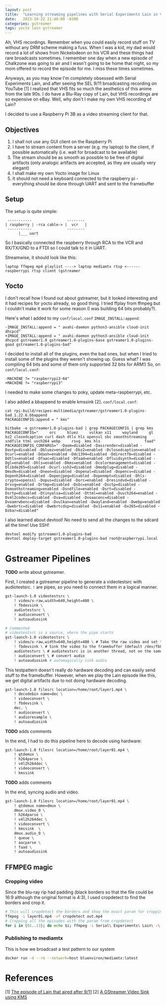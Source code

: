 ```yaml
---
layout: post
title:  "Learning streaming pipelines with Serial Experiments Lain in VHS"
date:   2023-10-22 21:46:00 -0300
categories: gstreamer
tags: yocto lain gstreamer
---
```


Ah, VHS recordings. Remember when you could easily record stuff on TV without any DRM scheme making a fuss.
When I was a kid, my dad would record a lot of shows from Nickelodeon on his VCR and these things had rare broadcasts sometimes.
I remember one day when a new episode of Chalkzone was going to air and I wasn't going to be home that night, so my mom 
offered to record the episode for me. I miss these times sometimes. 

Anyways, as you may know I'm completely obsessed with Serial Experiments Lain, and after seeing the SEL 9/11 broadcasting 
recording on YouTube [1] I realized that VHS fits so much the aesthetics of this anime from the late 90s. I do have a Blu-Ray 
copy of Lain, but VHS recordings are so expensive on eBay. Well, why don't I make my own VHS recording of Lain?

I decided to use a Raspberry Pi 3B as a video streaming client for that. 

## Objectives 

1. I shall not use any GUI client on the Raspberry Pi 
2. I have to stream content from a server (e.g. my laptop) to the client, if possible automatically (i.e. wait for broadcast to be available) 
3. The stream should be as smooth as possible to be free of digital artifacts (only analogic artifacts are accepted, as they are usually very elegant) 
4. I shall make my own Yocto image for Linux
5. It should not need a keyboard connected to the raspberry pi - everything should be done through UART and sent to the framebuffer

## Setup

The setup is quite simple: 

```
 -----------                --------
| raspberry | -rca cable-> |  vcr   |
 -----------                --------
      |___ uart
```

So I basically connected the raspberry through RCA to the VCR and RX/TX/GND to a FTDI so I could talk to it in UART. 

Streamwise, it should look like this: 

```
laptop ffmpeg mp4 playlist ----> laptop mediamtx rtsp <------ raspberrypi rtsp client (gstreamer
```

## Yocto

I don't recall how I found out about gstreamer, but it looked interesting and it had recipes for yocto already, so good thing.
I tried ffplay from ffmpeg but I couldn't make it work for some reason (I was building 64 bits probably?).

Here's what I added to my `conf/local.conf` `IMAGE_INSTALL:append`:
```
-IMAGE_INSTALL:append = " avahi-daemon python3-ansible cloud-init dhcpcd"
+IMAGE_INSTALL:append = " avahi-daemon python3-ansible cloud-init dhcpcd gstreamer1.0 gstreamer1.0-plugins-base gstreamer1.0-plugins-good gstreamer1.0-plugins-bad"
```

I decided to install all of the plugins, even the bad ones, but when I tried to install some of the plugins they weren't showing up. Guess what? I was compiling 64 bits and some of them only supported 32 bits for ARM!) So, on `conf/local.conf`: 

```
-MACHINE ?= "raspberrypi3-64"
+MACHINE ?= "raspberrypi3"
```

I needed to make some changes to poky, update meta-raspberrypi, etc.

I also added a bbappend to enable kmssink [2]. `conf/local.conf`:

```
cat rpi-build/recipes-multimedia/gstreamer/gstreamer1.0-plugins-bad_1.22.6.bbappend
PACKAGECONFIG:append = " kms"

bitbake -e gstreamer1.0-plugins-bad | grep PACKAGECONFIG | grep kms
PACKAGECONFIG="     orc     bluez     vulkan x11     wayland     gl     bz2 closedcaption curl dash dtls hls openssl sbc smoothstreaming     sndfile ttml uvch264 webp     rsvg  kms hls                    faad"
PACKAGECONFIG_CONFARGS=" -Daom=disabled -Dassrender=disabled -Davtp=disabled -Dbluez=enabled -Dbz2=enabled -Dclosedcaption=enabled -Dcurl=enabled -Ddash=enabled -Ddc1394=disabled -Ddirectfb=disabled -Ddtls=enabled -Dfaac=disabled -Dfaad=enabled -Dfluidsynth=disabled -Dgl=enabled -Dhls=enabled -Dkms=enabled -Dcolormanagement=disabled -Dlibde265=disabled -Dcurl-ssh2=disabled -Dmodplug=disabled -Dmsdk=disabled -Dneon=disabled -Dopenal=disabled -Dopencv=disabled -Dopenh264=disabled -Dopenjpeg=disabled -Dopenmpt=disabled -Dhls-crypto=openssl -Dopus=disabled -Dorc=enabled -Dresindvd=disabled -Drsvg=enabled -Drtmp=disabled -Dsbc=enabled -Dsctp=disabled -Dsmoothstreaming=enabled -Dsndfile=enabled -Dsrt=disabled -Dsrtp=disabled -Dtinyalsa=disabled -Dttml=enabled -Duvch264=enabled -Dv4l2codecs=disabled -Dva=disabled -Dvoaacenc=disabled -Dvoamrwbenc=disabled -Dvulkan=enabled -Dwayland=enabled -Dwebp=enabled -Dwebrtc=disabled -Dwebrtcdsp=disabled -Dx11=enabled -Dx265=disabled -Dzbar=disabled"
```

I also learned about devtool! No need to send all the changes to the sdcard all the time! Use SSH! 

```sh
devtool modify gstreamer1.0-plugins-bad
devtool deploy-target gstreamer1.0-plugins-bad root@raspberrypi.local -s
```

# Gstreamer Pipelines

**TODO** write about gstreamer.

First, I created a gstreamer pipeline to generate a videotestsrc with audiotestsrc. `!` are pipes, so you need to 
connect them in a logical manner.

```sh
gst-launch-1.0 videotestsrc \
    ! video/x-raw,width=640,height=480 \
    ! fbdevsink \
    audiotestsrc \
    ! audioconvert \
    ! autoaudiosink
```

```sh
# Commented
# videotestsrc is a source, where the pipe starts
gst-launch-1.0 videotestsrc \
    ! video/x-raw,width=640,height=480 \ # Take the raw video and set the width and height of it
    ! fbdevsink \ # Sink the video to the framebuffer (default /dev/fb0)
    audiotestsrc \ # audiotestsrc is in another thread, not on the same pipeline
    ! audioconvert \ # convert audio
    ! autoaudiosink # automagically sink audio
```

This testpattern doesn't really do hardware decoding and can easily send stuff to the framebuffer. However, 
when we play the Lain episode like this, we get digital artifacts due to not doing hardware decoding.

```sh
gst-launch-1.0 filesrc location=/home/root/layer1.mp4 \
    ! decodebin name=dec \
    ! videoconvert \
    ! fbdevsink \
    dec. \
    ! audioconvert \
    ! audioresample \
    ! autoaudiosink
```

**TODO** adds comments 

In the end, I had to do this pipeline here to decode using hardware: 

```sh
gst-launch-1.0 filesrc location=/home/root/layer01.mp4 \
    ! qtdemux \
    ! h264parse \
    ! v4l2h264dec \
    ! videoconvert \
    ! kmssink
```

**TODO** adds comments 

In the end, syncing audio and video.

```sh
gst-launch-1.0 filesrc location=/home/root/layer01.mp4 \
    ! qtdemux name=dmux \
    dmux.video_0 \
    ! h264parse \
    ! v4l2h264dec \
    ! videoconvert \
    ! kmssink  \
    dmux.audio_0 \
    ! queue \
    ! aacparse \
    ! faad \
    ! autoaudiosink
```

## FFMPEG magic

### Cropping video

Since the blu-ray rip had padding (black borders so that the file could be 16:9 although the original format is 4:3), I used 
cropdetect to find the borders and crop it.

```sh
# This will cropdetect the borders and show the exact param for cropping
ffmpeg -i layer01.mp4 -vf cropdetect out.mp4
# Cropping all the episodes with the param from cropdetect
for i in {01..13}; do echo $i; ffmpeg -i Serial\ Experiments\ Lain\ -\ S01E$i.mp4 -filter:v "crop=672:480:92:0" layer$i.mp4 done
```

### Publishing to mediamtx

This is how we broadcast a test pattern to our system

```sh
docker run -d --rm --network=host bluenviron/mediamtx:latest

```

# References 

\[1] [The episode of Lain that aired after 9/11](https://www.youtube.com/watch?v=u5xt5WG7tt0)
\[2] [A GStreamer Video Sink using KMS](https://blogs.igalia.com/vjaquez/2012/06/20/a-gstreamer-video-sink-using-kms/)
